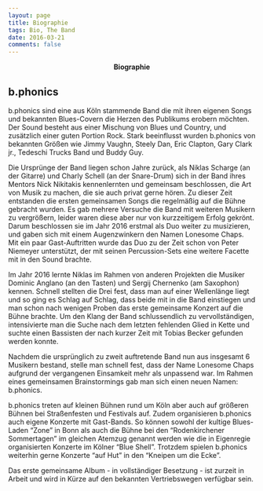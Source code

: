 ```yaml
---
layout: page
title: Biographie
tags: Bio, The Band
date: 2016-03-21
comments: false
---
```

    
<center><b>Biographie
</b></center>

## b.phonics

b.phonics sind eine aus Köln stammende Band die mit ihren eigenen Songs und bekannten Blues-Covern die Herzen des Publikums erobern möchten. Der Sound besteht aus einer Mischung von Blues und Country, und zusätzlich einer guten Portion Rock. Stark beeinflusst wurden b.phonics von bekannten Größen wie Jimmy Vaughn, Steely Dan, Eric Clapton, Gary Clark jr., Tedeschi Trucks Band und Buddy Guy.


Die Ursprünge der Band liegen schon Jahre zurück, als Niklas Scharge (an der Gitarre) und Charly Schell (an der Snare-Drum) sich in der Band ihres Mentors Nick Nikitakis kennenlernten und gemeinsam beschlossen, die Art von Musik zu machen, die sie auch privat gerne hören. 
Zu dieser Zeit entstanden die ersten gemeinsamen Songs die regelmäßig auf die Bühne gebracht wurden.
Es gab mehrere Versuche die Band mit weiteren Musikern zu vergrößern, leider waren diese aber nur von kurzzeitigem Erfolg gekrönt. Darum beschlossen sie im Jahr 2016 erstmal als Duo weiter zu musizieren, und gaben sich mit einem Augenzwinkern den Namen Lonesome Chaps. Mit ein paar Gast-Auftritten wurde das Duo zu der Zeit schon von Peter Niemeyer unterstützt, der mit seinen Percussion-Sets eine weitere Facette mit in den Sound brachte. 


Im Jahr 2016 lernte Niklas im Rahmen von anderen Projekten die Musiker Dominic Anglano (an den Tasten) und Sergij Chernenko (am Saxophon) kennen. Schnell stellten die Drei fest, dass man auf einer Wellenlänge liegt und so ging es Schlag auf Schlag, dass beide mit in die Band einstiegen und man schon nach wenigen Proben das erste gemeinsame Konzert auf die Bühne brachte. 
Um den Klang der Band schlussendlich zu vervollständigen, intensivierte man die Suche nach dem letzten fehlenden Glied in Kette und suchte einen Bassisten der nach kurzer Zeit mit Tobias Becker gefunden werden konnte.


Nachdem die ursprünglich zu zweit auftretende Band nun aus insgesamt 6 Musikern bestand, stelle man schnell fest, dass der Name Lonesome Chaps aufgrund der vergangenen Einsamkeit mehr als unpassend war. Im Rahmen eines gemeinsamen Brainstormings gab man sich einen neuen Namen: b.phonics.


b.phonics treten auf kleinen Bühnen rund um Köln aber auch auf größeren Bühnen bei Straßenfesten und Festivals auf. Zudem organisieren b.phonics auch eigene Konzerte mit Gast-Bands. So können sowohl der kultige Blues-Laden “Zone” in Bonn als auch die Bühne bei den “Rodenkirchener Sommertagen” im gleichen Atemzug genannt werden wie die in Eigenregie organisierten Konzerte im Kölner “Blue Shell”. Trotzdem spielen b.phonics weiterhin gerne Konzerte “auf Hut” in den “Kneipen um die Ecke”.


Das erste gemeinsame Album - in vollständiger Besetzung - ist zurzeit in Arbeit und wird in Kürze auf den bekannten Vertriebswegen verfügbar sein.



